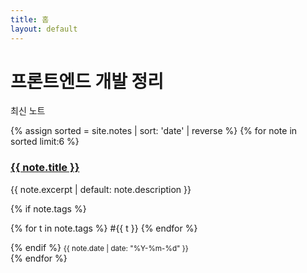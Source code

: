 ```yaml
---
title: 홈
layout: default
---
```


# 프론트엔드 개발 정리

최신 노트

{% assign sorted = site.notes | sort: 'date' | reverse %}
{% for note in sorted limit:6 %}
<div class="card">
  <h3><a href="{{ note.url | relative_url }}">{{ note.title }}</a></h3>
  <p>{{ note.excerpt | default: note.description }}</p>
  {% if note.tags %}
  <p>
    {% for t in note.tags %}
      <span class="tag">#{{ t }}</span>
    {% endfor %}
  </p>
  {% endif %}
  <small>{{ note.date | date: "%Y-%m-%d" }}</small>
</div>
{% endfor %}
